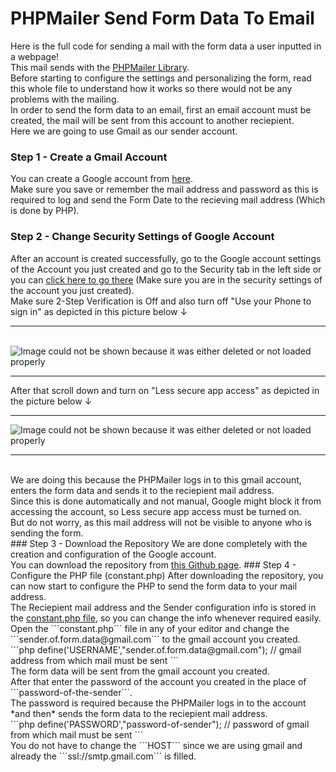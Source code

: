 # PHPMailer Send Form Data To Email
Here is the full code for sending a mail with the form data a user inputted in a webpage!<br>
This mail sends with the <a href="https://en.wikipedia.org/wiki/PHPMailer">PHPMailer Library</a>.<br>
Before starting to configure the settings and personalizing the form, read this whole file to understand how it works so there would not be any problems with the mailing.<br>
In order to send the form data to an email, first an email account must be created, the mail will be sent from this account to another reciepient.<br>
Here we are going to use Gmail as our sender account.<br>
### Step 1 - Create a Gmail Account 
You can create a Google account from <a href="https://accounts.google.com/signup?hl=en">here</a>.<br>
Make sure you save or remember the mail address and password as this is required to log and send the Form Date to the recieving mail address (Which is done by PHP).<br>
### Step 2 - Change Security Settings of Google Account
After an account is created successfully, go to the Google account settings of the Account you just created and go to the Security tab in the left side or you can <a href="https://myaccount.google.com/intro/security">click here to go there</a> (Make sure you are in the security settings of the account you just created).<br>
Make sure 2-Step Verification is Off and also turn off "Use your Phone to sign in" as depicted in this picture below &#8595;<br>
<hr><br>
<img src="https://i.imgur.com/OaQ3J28.jpg" alt="Image could not be shown because it was either deleted or not loaded properly">
<hr>
After that scroll down and turn on "Less secure app access" as depicted in the picture below &#8595;<hr>
<img src="https://i.imgur.com/EirB1CC.jpg" alt="Image could not be shown because it was either deleted or not loaded properly">
<hr><br>
We are doing this because the PHPMailer logs in to this gmail account, enters the form data and sends it to the reciepient mail address.<br>
Since this is done automatically and not manual, Google might block it from accessing the account, so Less secure app access must be turned on.<br>
But do not worry, as this mail address will not be visible to anyone who is sending the form.<br>
### Step 3 - Download the Repository
We are done completely with the creation and configuration of the Google account.<br>
You can download the repository from <a href="https://github.com/BraxtonElmer/PHPMailer-Send-Form-Data-To-Email/">this Github page</a>.
### Step 4 - Configure the PHP file (constant.php)
After downloading the repository, you can now start to configure the PHP to send the form data to your mail address.<br>
The Reciepient mail address and the Sender configuration info is stored in the <a href="https://github.com/BraxtonElmer/PHPMailer-Send-Form-Data-To-Email/blob/master/constant.php">constant.php file</a>, so you can change the info whenever required easily.<br>
Open the ```constant.php``` file in any of your editor and change the ```sender.of.form.data@gmail.com``` to the gmail account you created.<br>
```php
define('USERNAME',"sender.of.form.data@gmail.com"); // gmail address from which mail must be sent
```
<br>
The form data will be sent from the gmail account you created.<br>
After that enter the password of the account you created in the place of ```password-of-the-sender```.<br>
The password is required because the PHPMailer logs in to the account *and then* sends the form data to the reciepient mail address.<br>
```php
define('PASSWORD',"password-of-sender"); // password of gmail from which mail must be sent
```
<br>
You do not have to change the ```HOST``` since we are using gmail and already the ```ssl://smtp.gmail.com``` is filled.<br>
